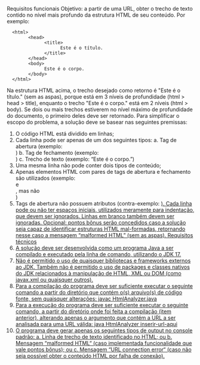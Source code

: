 Requisitos funcionais
Objetivo: a partir de uma URL, obter o trecho de texto contido no
nível mais profundo da estrutura HTML de seu conteúdo. Por
exemplo:

      <html>
            <head>
                  <title>
                        Este é o título.
                  </title>
            </head>
            <body>
                  Este é o corpo.
            </body>
      </html>
      
Na estrutura HTML acima, o trecho desejado como retorno é "Este
é o título." (sem as aspas), porque está em 3 níveis de
profundidade (html > head > title), enquanto o trecho "Este
é o corpo." está em 2 níveis (html > body). Se dois ou mais
trechos estiverem no nível máximo de profundidade do documento,
o primeiro deles deve ser retornado.
Para simplificar o escopo do problema, a solução deve se basear
nas seguintes premissas:
1. O código HTML está dividido em linhas;
2. Cada linha pode ser apenas de um dos seguintes tipos:
a. Tag de abertura (exemplo: <div>)
b. Tag de fechamento (exemplo: </div>)
c. Trecho de texto (exemplo: “Este é o corpo.”)
3. Uma mesma linha não pode conter dois tipos de conteúdo;
4. Apenas elementos HTML com pares de tags de abertura e
fechamento são utilizados (exemplo: <div> e </div>, mas
não <br/>)
5. Tags de abertura não possuem atributos (contra-exemplo:
<a href=”link”>).
Cada linha pode ou não ter espaços iniciais, utilizados meramente
para indentação, que devem ser ignorados. Linhas em branco
também devem ser ignoradas.
Opcional: pontos bônus serão concedidos caso a solução seja
capaz de identificar estruturas HTML mal-formadas, retornando
nesse caso a mensagem “malformed HTML” (sem as aspas).
Requisitos técnicos
1. A solução deve ser desenvolvida como um programa Java a
ser compilado e executado pela linha de comando, utilizando o
JDK 17.
2. Não é permitido o uso de quaisquer bibliotecas e frameworks
externos ao JDK. Também não é permitido o uso de packages
e classes nativos do JDK relacionados à manipulação de
HTML, XML ou DOM (como javax.xml ou quaisquer outros).
3. Para a compilação do programa deve ser suficiente executar o
seguinte comando a partir do diretório que contém o(s)
arquivo(s) de código fonte, sem quaisquer alterações:
javac HtmlAnalyzer.java
4. Para a execução do programa deve ser suficiente executar o
seguinte comando, a partir do diretório onde foi feita a
compilação (item anterior), alterando apenas o argumento que
contém a URL a ser analisada para uma URL válida:
java HtmlAnalyzer inserir-url-aqui
5. O programa deve gerar apenas os seguintes tipos de output no
console padrão:
a. Linha de trecho de texto identificado no HTML; ou
b. Mensagem “malformed HTML“ (caso implementada
funcionalidade que vale pontos bônus); ou
c. Mensagem “URL connection error“ (caso não seja
possível obter o conteúdo HTML por falha de conexão).
